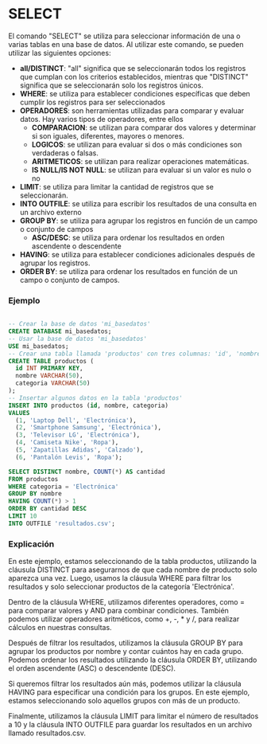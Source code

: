 # SELECT

El comando "SELECT" se utiliza para seleccionar información de una o varias tablas en una base de datos. Al utilizar este comando, se pueden utilizar las siguientes opciones:

- **all/DISTINCT**: "all" significa que se seleccionarán todos los registros que cumplan con los criterios establecidos, mientras que "DISTINCT" significa que se seleccionarán solo los registros únicos.
- **WHERE**: se utiliza para establecer condiciones específicas que deben cumplir los registros para ser seleccionados
- **OPERADORES**: son herramientas utilizadas para comparar y evaluar datos. Hay varios tipos de operadores, entre ellos
  - **COMPARACION**: se utilizan para comparar dos valores y determinar si son iguales, diferentes, mayores o menores.
  - **LOGICOS**: se utilizan para evaluar si dos o más condiciones son verdaderas o falsas.
  - **ARITMETICOS**: se utilizan para realizar operaciones matemáticas.
  - **IS NULL/IS NOT NULL**: se utilizan para evaluar si un valor es nulo o no
- **LIMIT**: se utiliza para limitar la cantidad de registros que se seleccionarán.
- **INTO OUTFILE**: se utiliza para escribir los resultados de una consulta en un archivo externo
- **GROUP BY**: se utiliza para agrupar los registros en función de un campo o conjunto de campos
  - **ASC/DESC**: se utiliza para ordenar los resultados en orden ascendente o descendente
- **HAVING**: se utiliza para establecer condiciones adicionales después de agrupar los registros.
- **ORDER BY**: se utiliza para ordenar los resultados en función de un campo o conjunto de campos.

### Ejemplo

~~~sql

-- Crear la base de datos 'mi_basedatos'
CREATE DATABASE mi_basedatos;
-- Usar la base de datos 'mi_basedatos'
USE mi_basedatos;
-- Crear una tabla llamada 'productos' con tres columnas: 'id', 'nombre' y 'categoria'
CREATE TABLE productos (
  id INT PRIMARY KEY,
  nombre VARCHAR(50),
  categoria VARCHAR(50)
);
-- Insertar algunos datos en la tabla 'productos'
INSERT INTO productos (id, nombre, categoria)
VALUES
  (1, 'Laptop Dell', 'Electrónica'),
  (2, 'Smartphone Samsung', 'Electrónica'),
  (3, 'Televisor LG', 'Electrónica'),
  (4, 'Camiseta Nike', 'Ropa'),
  (5, 'Zapatillas Adidas', 'Calzado'),
  (6, 'Pantalón Levis', 'Ropa');

SELECT DISTINCT nombre, COUNT(*) AS cantidad 
FROM productos 
WHERE categoria = 'Electrónica' 
GROUP BY nombre 
HAVING COUNT(*) > 1 
ORDER BY cantidad DESC 
LIMIT 10 
INTO OUTFILE 'resultados.csv';
~~~

### Explicación

En este ejemplo, estamos seleccionando de la tabla productos, utilizando la cláusula DISTINCT para asegurarnos de que cada nombre de producto solo aparezca una vez. Luego, usamos la cláusula WHERE para filtrar los resultados y solo seleccionar productos de la categoría 'Electrónica'.

Dentro de la cláusula WHERE, utilizamos diferentes operadores, como = para comparar valores y AND para combinar condiciones. También podemos utilizar operadores aritméticos, como +, -, * y /, para realizar cálculos en nuestras consultas.

Después de filtrar los resultados, utilizamos la cláusula GROUP BY para agrupar los productos por nombre y contar cuántos hay en cada grupo. Podemos ordenar los resultados utilizando la cláusula ORDER BY, utilizando el orden ascendente (ASC) o descendente (DESC).

Si queremos filtrar los resultados aún más, podemos utilizar la cláusula HAVING para especificar una condición para los grupos. En este ejemplo, estamos seleccionando solo aquellos grupos con más de un producto.

Finalmente, utilizamos la cláusula LIMIT para limitar el número de resultados a 10 y la cláusula INTO OUTFILE para guardar los resultados en un archivo llamado resultados.csv.
